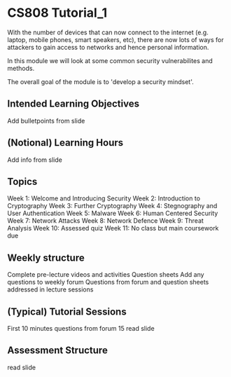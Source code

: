 # CS808 Tutorial_1

With the number of devices that can now connect to the internet (e.g. laptop, mobile phones, smart speakers, etc), there are now lots of ways for attackers to gain access to networks and hence personal information.

In this module we will look at some common security vulnerabilites and methods. 

The overall goal of the module is to 'develop a security mindset'.

## Intended Learning Objectives

Add bulletpoints from slide

## (Notional) Learning Hours

Add info from slide

## Topics

Week 1: Welcome and Introducing Security
Week 2: Introduction to Cryptography
Week 3: Further Cryptography
Week 4: Stegnography and User Authentication
Week 5: Malware
Week 6: Human Centered Security
Week 7: Network Attacks
Week 8: Network Defence
Week 9: Threat Analysis
Week 10: Assessed quiz
Week 11: No class but main coursework due

## Weekly structure

Complete pre-lecture videos and activities
Question sheets
Add any questions to weekly forum
Questions from forum and question sheets addressed in lecture sessions

## (Typical) Tutorial Sessions

First 10 minutes questions from forum
15
read slide

## Assessment Structure
read slide

